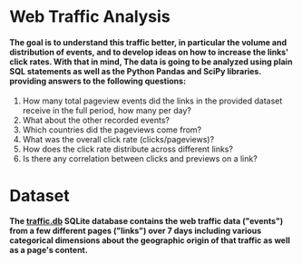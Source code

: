 # Web Traffic Analysis

#### The goal is to understand this traffic better, in particular the volume and distribution of events, and to develop ideas on how to increase the links' click rates. With that in mind, The data is going to be analyzed using plain SQL statements as well as the Python Pandas and SciPy libraries. providing answers to the following questions:

1.  How many total pageview events did the links in the provided dataset receive in the full period, how many per day?
2.  What about the other recorded events?
3.  Which countries did the pageviews come from?
4.  What was the overall click rate (clicks/pageviews)?
5. How does the click rate distribute across different links?
6. Is there any correlation between clicks and previews on a link? 


# Dataset
#### The [traffic.db](https://drive.google.com/file/d/15_LNjgSfAVsGFiSnsBK8Crl16fUpbQrk/view?usp=sharing) SQLite database contains the web traffic data ("events") from a few different pages ("links") over 7 days including various categorical dimensions about the geographic origin of that traffic as well as a page's content.

